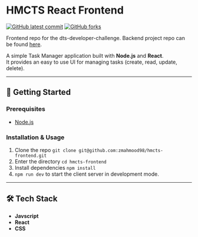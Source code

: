 # HMCTS React Frontend

<!-- badges -->
[![GitHub latest commit](https://img.shields.io/github/last-commit/zmahmood98/hmcts-frontend.svg)](https://github.com/zmahmood98/hmcts-frontend/commit/)
[![GitHub forks](https://img.shields.io/github/forks/zmahmood98/hmcts-frontend.svg)](https://github.com/zmahmood98/hmcts-frontend)

Frontend repo for the dts-developer-challenge. Backend project repo can be found [here](https://github.com/zmahmood98/hmcts-backend).

A simple Task Manager application built with **Node.js** and **React**.  
It provides an easy to use UI for managing tasks (create, read, update, delete).  

---

## 🚀 Getting Started

### Prerequisites
- [Node.js](https://nodejs.org/en)

### Installation & Usage

1. Clone the repo `git clone git@github.com:zmahmood98/hmcts-frontend.git`
2. Enter the directory `cd hmcts-frontend`
3. Install dependencies `npm install`
4. `npm run dev` to start the client server in development mode.

---

## 🛠 Tech Stack
- **Javscript**
- **React**
- **CSS**




